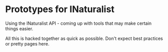 # Prototypes for INaturalist

Using the INaturalist API - coming up with tools that may make certain things easier.

All this is hacked together as quick as possible. Don't expect best practices or pretty pages here.